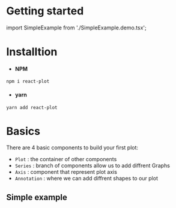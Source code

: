 # Getting started

import SimpleExample from './SimpleExample.demo.tsx';

# Installtion

- #### NPM

```
npm i react-plot
```

- #### yarn

```
yarn add react-plot
```

# Basics

There are 4 basic components to build your first plot:

- `Plot` : the container of other components
- `Series` : branch of components allow us to add diffrent Graphs
- `Axis` : component that represent plot axis
- `Annotation` : where we can add diffrent shapes to our plot

## Simple example

<SimpleExample/>
